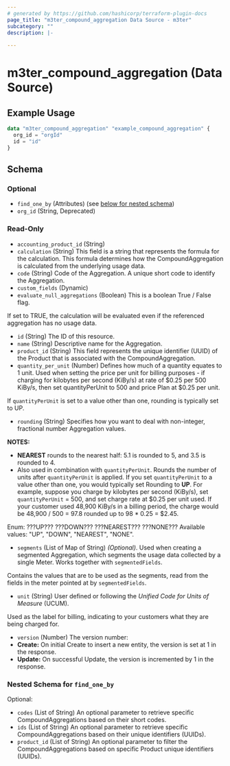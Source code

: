 ```yaml
---
# generated by https://github.com/hashicorp/terraform-plugin-docs
page_title: "m3ter_compound_aggregation Data Source - m3ter"
subcategory: ""
description: |-
  
---
```


# m3ter_compound_aggregation (Data Source)



## Example Usage

```terraform
data "m3ter_compound_aggregation" "example_compound_aggregation" {
  org_id = "orgId"
  id = "id"
}
```

<!-- schema generated by tfplugindocs -->
## Schema

### Optional

- `find_one_by` (Attributes) (see [below for nested schema](#nestedatt--find_one_by))
- `org_id` (String, Deprecated)

### Read-Only

- `accounting_product_id` (String)
- `calculation` (String) This field is a string that represents the formula for the calculation. This formula determines how the CompoundAggregation is calculated from the underlying usage data.
- `code` (String) Code of the Aggregation. A unique short code to identify the Aggregation.
- `custom_fields` (Dynamic)
- `evaluate_null_aggregations` (Boolean) This is a boolean True / False flag. 

If set to TRUE, the calculation will be evaluated even if the referenced aggregation has no usage data.
- `id` (String) The ID of this resource.
- `name` (String) Descriptive name for the Aggregation.
- `product_id` (String) This field represents the unique identifier (UUID) of the Product that is associated with the CompoundAggregation.
- `quantity_per_unit` (Number) Defines how much of a quantity equates to 1 unit. Used when setting the price per unit for billing purposes - if charging for kilobytes per second (KiBy/s) at rate of $0.25 per 500 KiBy/s, then set quantityPerUnit to 500 and price Plan at $0.25 per unit.

If `quantityPerUnit` is set to a value other than one, rounding is typically set to UP.
- `rounding` (String) Specifies how you want to deal with non-integer, fractional number Aggregation values.

**NOTES:**
* **NEAREST** rounds to the nearest half: 5.1 is rounded to 5, and 3.5 is rounded to 4.
* Also used in combination with `quantityPerUnit`. Rounds the number of units after `quantityPerUnit` is applied. If you set `quantityPerUnit` to a value other than one, you would typically set Rounding to **UP**. For example, suppose you charge by kilobytes per second (KiBy/s), set `quantityPerUnit` = 500, and set charge rate at $0.25 per unit used. If your customer used 48,900 KiBy/s in a billing period, the charge would be 48,900 / 500 = 97.8 rounded up to 98 * 0.25 = $2.45.

Enum: ???UP??? ???DOWN??? ???NEAREST??? ???NONE???
Available values: "UP", "DOWN", "NEAREST", "NONE".
- `segments` (List of Map of String) *(Optional)*. Used when creating a segmented Aggregation, which segments the usage data collected by a single Meter. Works together with `segmentedFields`.

Contains the values that are to be used as the segments, read from the fields in the meter pointed at by `segmentedFields`.
- `unit` (String) User defined or following the *Unified Code for Units of Measure* (UCUM). 

Used as the label for billing, indicating to your customers what they are being charged for.
- `version` (Number) The version number:
- **Create:** On initial Create to insert a new entity, the version is set at 1 in the response.
- **Update:** On successful Update, the version is incremented by 1 in the response.

<a id="nestedatt--find_one_by"></a>
### Nested Schema for `find_one_by`

Optional:

- `codes` (List of String) An optional parameter to retrieve specific CompoundAggregations based on their short codes.
- `ids` (List of String) An optional parameter to retrieve specific CompoundAggregations based on their unique identifiers (UUIDs).
- `product_id` (List of String) An optional parameter to filter the CompoundAggregations based on specific Product unique identifiers (UUIDs).
